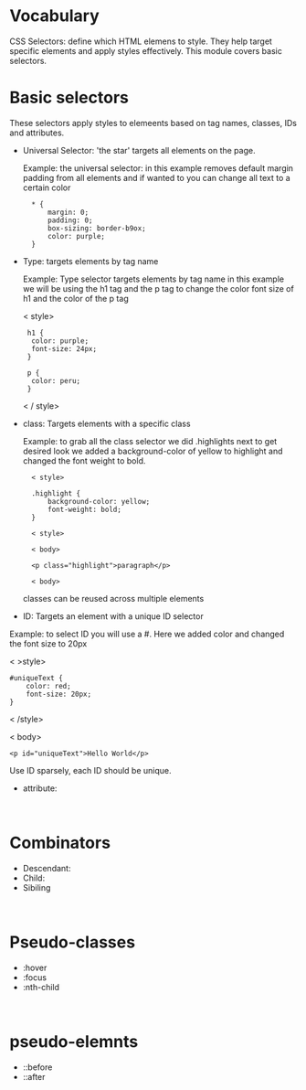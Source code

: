 # Vocabulary
CSS Selectors: define which HTML elemens to style. They help target specific elements and apply styles effectively. This module covers basic selectors.
<br/>

# Basic selectors
These selectors apply styles to elemeents based on tag names, classes, IDs and attributes.

- Universal Selector: 'the star' targets all elements on the page.

  Example: the universal selector: in this example removes default margin padding from all elements and if wanted to you can change all text to a certain color

        * {
            margin: 0;
            padding: 0;
            box-sizing: border-b9ox;
            color: purple;
        }

- Type: targets elements by tag name 

  Example: Type selector targets elements by tag name in this example we will be using the h1 tag and the p tag to change the color font size of h1 and the color of the p tag
  
    < style>

       h1 {
        color: purple;
        font-size: 24px;
       }

       p {
        color: peru;
       }
    < / style>

- class: Targets elements with a specific class

  Example: to grab all the class selector we did 
  .highlights next to get desired look we added a background-color of yellow to highlight and changed the font weight to bold.

        < style>

        .highlight {
            background-color: yellow;
            font-weight: bold;
        }

        < style>

        < body>

        <p class="highlight">paragraph</p>

        < body>

   classes can be reused across multiple elements     

- ID: Targets an element with a unique ID selector 

Example: to select ID you will use a #. Here we added color and changed the font size to 20px

< >style>

    #uniqueText {
        color: red;
        font-size: 20px;
    }

< /style>

< body>

    <p id="uniqueText">Hello World</p>

Use ID sparsely, each ID should be unique. 


- attribute:
<br/>

# Combinators
- Descendant: 
- Child:
- Sibiling
<br/>

# Pseudo-classes
- :hover
- :focus
- :nth-child
<br/>

# pseudo-elemnts
- ::before
- ::after
   


 